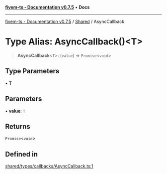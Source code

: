 [**fivem-ts - Documentation v0.7.5**](../../../README.md) • **Docs**

***

[fivem-ts - Documentation v0.7.5](../../../README.md) / [Shared](../README.md) / AsyncCallback

# Type Alias: AsyncCallback()\<T\>

> **AsyncCallback**\<`T`\>: (`value`) => `Promise`\<`void`\>

## Type Parameters

• **T**

## Parameters

• **value**: `T`

## Returns

`Promise`\<`void`\>

## Defined in

[shared/types/callbacks/AsyncCallback.ts:1](https://github.com/Purpose-Dev/fivem-ts/blob/main/src/shared/types/callbacks/AsyncCallback.ts#L1)
